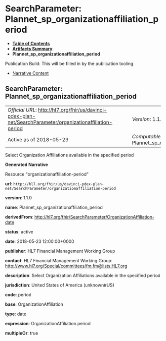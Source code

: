 # SearchParameter: Plannet\_sp\_organizationaffiliation\_period

* [**Table of Contents**](toc.html)
* [**Artifacts Summary**](artifacts.html)
* **Plannet\_sp\_organizationaffiliation\_period**

Publication Build: This will be filled in by the publication tooling

* [Narrative Content](#)

## SearchParameter: Plannet\_sp\_organizationaffiliation\_period

|  |  |  |  |  |
| --- | --- | --- | --- | --- |
| *Official URL*: http://hl7.org/fhir/us/davinci-pdex-plan-net/SearchParameter/organizationaffiliation-period | | | | *Version*: 1.1.0 |
| Active as of 2018-05-23 | | | | *Computable Name*: Plannet\_sp\_organizationaffiliation\_period |

Select Organization Affiliations available in the specified period

**Generated Narrative**

Resource "organizationaffiliation-period"

**url**: `http://hl7.org/fhir/us/davinci-pdex-plan-net/SearchParameter/organizationaffiliation-period`

**version**: 1.1.0

**name**: Plannet\_sp\_organizationaffiliation\_period

**derivedFrom**: <http://hl7.org/fhir/SearchParameter/OrganizationAffiliation-date>

**status**: active

**date**: 2018-05-23 12:00:00+0000

**publisher**: HL7 Financial Management Working Group

**contact**: HL7 Financial Management Working Group: <http://www.hl7.org/Special/committees/fm>,[fm@lists.HL7.org](mailto:fm@lists.HL7.org)

**description**: Select Organization Affiliations available in the specified period

**jurisdiction**: United States of America  (unknown#US)

**code**: period

**base**: OrganizationAffiliation

**type**: date

**expression**: OrganizationAffiliation.period

**multipleOr**: true